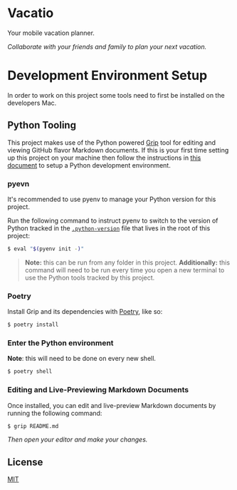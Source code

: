 # Vacatio

Your mobile vacation planner.

_Collaborate with your friends and family to plan your next vacation._

# Development Environment Setup

In order to work on this project some tools need to first be installed on the developers Mac.

## Python Tooling

This project makes use of the Python powered [Grip](https://github.com/joeyespo/grip) tool for
editing and viewing GitHub flavor Markdown documents. If this is your first time setting up
this project on your machine then follow the instructions in 
[this document](./ops/env/dev/install-and-setup-python-tools.md) to setup a Python development
environment.

### pyevn

It's recommended to use pyenv to manage your Python version for this project.

Run the following command to instruct pyenv to switch to the version of Python tracked in the
[`.python-version`](./.python-version) file that lives in the root of this project:

```bash
$ eval "$(pyenv init -)"
```

> **Note:** this can be run from any folder in this project. **Additionally:** this command
> will need to be run every time you open a new terminal to use the Python tools tracked by
> this project.

### Poetry

Install Grip and its dependencies with [Poetry](https://python-poetry.org/), like so:

```bash
$ poetry install
```

### Enter the Python environment

**Note**: this will need to be done on every new shell.

```bash
$ poetry shell
```

### Editing and Live-Previewing Markdown Documents

Once installed, you can edit and live-preview Markdown documents by running the following
command:

```bash
$ grip README.md
```

_Then open your editor and make your changes._

## License

[MIT](./LICENSE)
